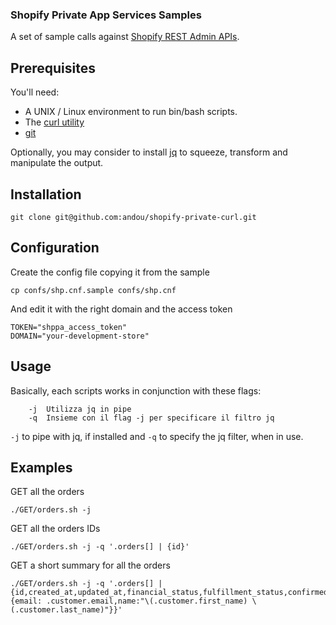 ### Shopify Private App Services Samples

A set of sample calls against [Shopify REST Admin APIs](https://shopify.dev/api/admin-rest).

## Prerequisites
You'll need:
- A UNIX / Linux environment to run bin/bash scripts.
- The [curl utility](https://curl.se/)
- [git](https://git-scm.com/)

Optionally, you may consider to install [jq](https://stedolan.github.io/jq/) to squeeze, transform and manipulate the output.

## Installation

```
git clone git@github.com:andou/shopify-private-curl.git
```

## Configuration

Create the config file copying it from the sample
```
cp confs/shp.cnf.sample confs/shp.cnf
```
And edit it with the right domain and the access token
```
TOKEN="shppa_access_token"
DOMAIN="your-development-store"
```

## Usage
Basically, each scripts works in conjunction with these flags:
```
    -j  Utilizza jq in pipe
    -q  Insieme con il flag -j per specificare il filtro jq
```
`-j` to pipe with jq, if installed and `-q` to specify the jq filter, when in use.

## Examples

GET all the orders
```
./GET/orders.sh -j
```

GET all the orders IDs
```
./GET/orders.sh -j -q '.orders[] | {id}'
```

GET a short summary for all the orders
```
./GET/orders.sh -j -q '.orders[] | {id,created_at,updated_at,financial_status,fulfillment_status,confirmed,closed_at,total_price,currency,customer:{email: .customer.email,name:"\(.customer.first_name) \(.customer.last_name)"}}'
```
